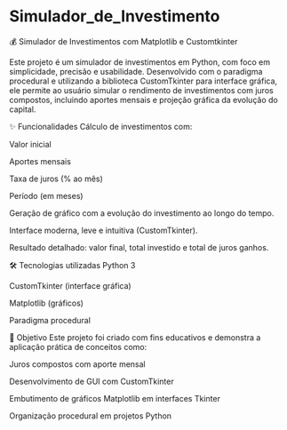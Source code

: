 # Simulador_de_Investimento

💰 Simulador de Investimentos com Matplotlib e Customtkinter

Este projeto é um simulador de investimentos em Python, com foco em simplicidade, precisão e usabilidade. Desenvolvido com o paradigma procedural e utilizando a biblioteca CustomTkinter para interface gráfica, ele permite ao usuário simular o rendimento de investimentos com juros compostos, incluindo aportes mensais e projeção gráfica da evolução do capital.

✨ Funcionalidades
Cálculo de investimentos com:

Valor inicial

Aportes mensais

Taxa de juros (% ao mês)

Período (em meses)

Geração de gráfico com a evolução do investimento ao longo do tempo.

Interface moderna, leve e intuitiva (CustomTkinter).

Resultado detalhado: valor final, total investido e total de juros ganhos.

🛠️ Tecnologias utilizadas
Python 3

CustomTkinter (interface gráfica)

Matplotlib (gráficos)

Paradigma procedural

📌 Objetivo
Este projeto foi criado com fins educativos e demonstra a aplicação prática de conceitos como:

Juros compostos com aporte mensal

Desenvolvimento de GUI com CustomTkinter

Embutimento de gráficos Matplotlib em interfaces Tkinter

Organização procedural em projetos Python
